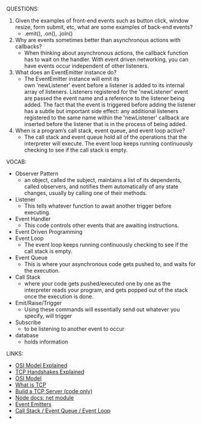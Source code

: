 QUESTIONS: 

1. Given the examples of front-end events such as button click, window resize, form submit, etc, what are some examples of back-end events?
	- .emit(), .on(), .join()
2. Why are events sometimes better than asynchronous actions with callbacks?
	- When thinking about asynchronous  actions, the callback function has to wait on the handler. With event driven networking, you can have events occur independent of other listeners. 
3. What does an EventEmitter instance do?
	- The EventEmitter instance will emit its own 'newListener' event before a listener is added to its internal array of listeners. Listeners registered for the 'newListener' event are passed the event name and a reference to the listener being added. The fact that the event is triggered before adding the listener has a subtle but important side effect: any additional listeners registered to the same name within the 'newListener' callback are inserted before the listener that is in the process of being added.
4. When is a program’s call stack, event queue, and event loop active?
	- The call stack and event queue hold all of the operations that the interpreter will execute. The event loop keeps running continuously checking to see if the call stack is empty. 

VOCAB: 

- Observer Pattern
	- an object, called the subject, maintains a list of its dependents, called observers, and notifies them automatically of any state changes, usually by calling one of their methods.
- Listener
	- This tells whatever function to await another trigger before executing. 
- Event Handler
	- This code controls other events that are awaiting instructions. 
- Event Driven Programming
- Event Loop
	- The event loop keeps running continuously checking to see if the call stack is empty. 
- Event Queue
	- This is where your asynchronous code gets pushed to, and waits for the execution.
- Call Stack
	- where your code gets pushed/executed one by one as the interpreter reads your program, and gets popped out of the stack once the execution is done. 
- Emit/Raise/Trigger
	- Using these commands will essentially send out whatever you specify, will trigger 
- Subscribe
	- to be listening to another event to occur
- database
	- holds information

LINKS: 

- [OSI Model Explained]()
- [TCP Handshakes Explained]()
- [OSI Model]()
- [What is TCP]()
- [Build a TCP Server (code only)]()
- [Node docs: net module]()
- [Event Emitters]()
- [Call Stack / Event Queue / Event Loop]()
- 
